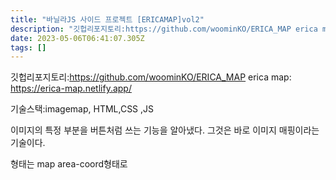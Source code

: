```yaml
---
title: "바닐라JS 사이드 프로젝트 [ERICAMAP]vol2"
description: "깃헙리포지토리:https://github.com/woominKO/ERICA_MAP erica map: https://erica-map.netlify.app/  기술스택:imagemap, HTML,CSS ,JS  이미지의 특정 부분을 버튼처럼 쓰는 기능을 알아냈다. 그것"
date: 2023-05-06T06:41:07.305Z
tags: []
---
```

깃헙리포지토리:https://github.com/woominKO/ERICA_MAP
erica map: https://erica-map.netlify.app/

기술스택:imagemap, HTML,CSS ,JS

이미지의 특정 부분을 버튼처럼 쓰는 기능을 알아냈다. 그것은 바로 이미지 매핑이라는 기술이다. 

형태는 map
area-coord형태로